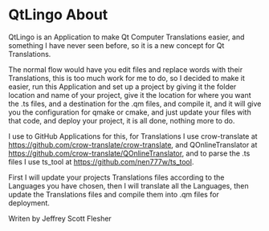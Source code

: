 # QtLingo About

QtLingo is an Application to make Qt Computer Translations easier,
and something I have never seen before,
so it is a new concept for Qt Translations.

The normal flow would have you edit files and replace words with their Translations,
this is too much work for me to do,
so I decided to make it easier,
run this Application and set up a project by giving it the folder location and name of your project,
give it the location for where you want the .ts files,
and a destination for the .qm files,
and compile it,
and it will give you the configuration for qmake or cmake,
and just update your files with that code,
and deploy your project,
it is all done, nothing more to do.

I use to GitHub Applications for this,
for Translations I use crow-translate at https://github.com/crow-translate/crow-translate,
and QOnlineTranslator at https://github.com/crow-translate/QOnlineTranslator,
and to parse the .ts files I use ts_tool at https://github.com/nen777w/ts_tool.

First I will update your projects Translations files according to the Languages you have chosen,
then I will translate all the Languages,
then update the Translations files and compile them into .qm files for deployment.

Writen by Jeffrey Scott Flesher
